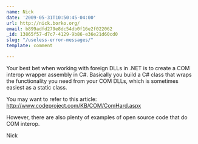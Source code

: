 ```yaml
---
name: Nick
date: '2009-05-31T10:50:45-04:00'
url: http://nick.borko.org/
email: b899adfd279e8dc54db0f16e2f022062
_id: 13865f57-d7c7-4129-9b86-e36e21d60cd0
slug: "/useless-error-messages/"
template: comment

---
```


Your best bet when working with foreign DLLs in .NET is to create a COM interop wrapper assembly in C#.  Basically you build a C# class that wraps the functionality you need from your COM DLLs, which is sometimes easiest as a static class.

You may want to refer to this article: http://www.codeproject.com/KB/COM/ComHard.aspx

However, there are also plenty of examples of open source code that do COM interop.

Nick
